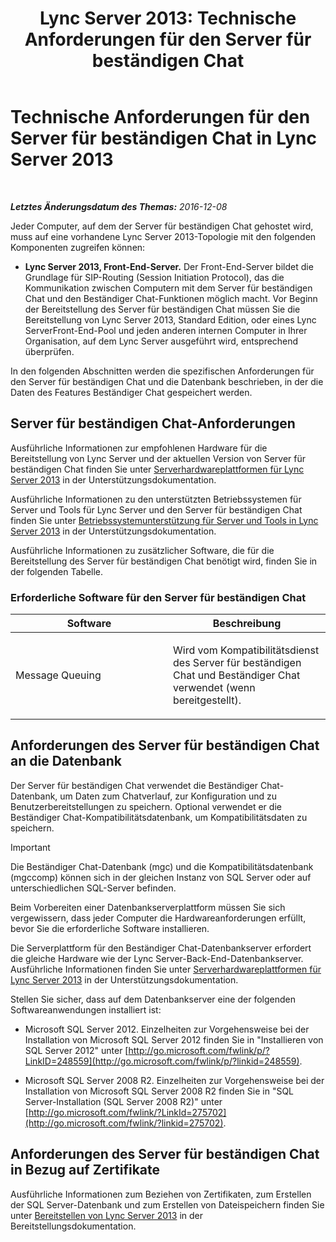 ﻿---
title: 'Lync Server 2013: Technische Anforderungen für den Server für beständigen Chat'
TOCTitle: Technische Anforderungen für den Server für beständigen Chat
ms:assetid: 692b7d99-1bc9-4c99-a050-2bc2be8688b2
ms:mtpsurl: https://technet.microsoft.com/de-de/library/Gg398495(v=OCS.15)
ms:contentKeyID: 49294281
ms.date: 07/20/2017
mtps_version: v=OCS.15
ms.translationtype: HT
---

# Technische Anforderungen für den Server für beständigen Chat in Lync Server 2013

 

_**Letztes Änderungsdatum des Themas:** 2016-12-08_

Jeder Computer, auf dem der Server für beständigen Chat gehostet wird, muss auf eine vorhandene Lync Server 2013-Topologie mit den folgenden Komponenten zugreifen können:

  - **Lync Server 2013, Front-End-Server.** Der Front-End-Server bildet die Grundlage für SIP-Routing (Session Initiation Protocol), das die Kommunikation zwischen Computern mit dem Server für beständigen Chat und den Beständiger Chat-Funktionen möglich macht. Vor Beginn der Bereitstellung des Server für beständigen Chat müssen Sie die Bereitstellung von Lync Server 2013, Standard Edition, oder eines Lync ServerFront-End-Pool und jeden anderen internen Computer in Ihrer Organisation, auf dem Lync Server ausgeführt wird, entsprechend überprüfen.

In den folgenden Abschnitten werden die spezifischen Anforderungen für den Server für beständigen Chat und die Datenbank beschrieben, in der die Daten des Features Beständiger Chat gespeichert werden.

## Server für beständigen Chat-Anforderungen

Ausführliche Informationen zur empfohlenen Hardware für die Bereitstellung von Lync Server und der aktuellen Version von Server für beständigen Chat finden Sie unter [Serverhardwareplattformen für Lync Server 2013](lync-server-2013-server-hardware-platforms.md) in der Unterstützungsdokumentation.

Ausführliche Informationen zu den unterstützten Betriebssystemen für Server und Tools für Lync Server und den Server für beständigen Chat finden Sie unter [Betriebssystemunterstützung für Server und Tools in Lync Server 2013](lync-server-2013-server-and-tools-operating-system-support.md) in der Unterstützungsdokumentation.

Ausführliche Informationen zu zusätzlicher Software, die für die Bereitstellung des Server für beständigen Chat benötigt wird, finden Sie in der folgenden Tabelle.

### Erforderliche Software für den Server für beständigen Chat

<table>
<colgroup>
<col style="width: 50%" />
<col style="width: 50%" />
</colgroup>
<thead>
<tr class="header">
<th>Software</th>
<th>Beschreibung</th>
</tr>
</thead>
<tbody>
<tr class="odd">
<td><p>Message Queuing</p></td>
<td><p>Wird vom Kompatibilitätsdienst des Server für beständigen Chat und Beständiger Chat verwendet (wenn bereitgestellt).</p></td>
</tr>
</tbody>
</table>


## Anforderungen des Server für beständigen Chat an die Datenbank

Der Server für beständigen Chat verwendet die Beständiger Chat-Datenbank, um Daten zum Chatverlauf, zur Konfiguration und zu Benutzerbereitstellungen zu speichern. Optional verwendet er die Beständiger Chat-Kompatibilitätsdatenbank, um Kompatibilitätsdaten zu speichern.


> [!IMPORTANT]
> Die Beständiger Chat-Datenbank (mgc) und die Kompatibilitätsdatenbank (mgccomp) können sich in der gleichen Instanz von SQL Server oder auf unterschiedlichen SQL-Server befinden.



Beim Vorbereiten einer Datenbankserverplattform müssen Sie sich vergewissern, dass jeder Computer die Hardwareanforderungen erfüllt, bevor Sie die erforderliche Software installieren.

Die Serverplattform für den Beständiger Chat-Datenbankserver erfordert die gleiche Hardware wie der Lync Server-Back-End-Datenbankserver. Ausführliche Informationen finden Sie unter [Serverhardwareplattformen für Lync Server 2013](lync-server-2013-server-hardware-platforms.md) in der Unterstützungsdokumentation.

Stellen Sie sicher, dass auf dem Datenbankserver eine der folgenden Softwareanwendungen installiert ist:

  - Microsoft SQL Server 2012. Einzelheiten zur Vorgehensweise bei der Installation von Microsoft SQL Server 2012 finden Sie in "Installieren von SQL Server 2012" unter [http://go.microsoft.com/fwlink/p/?LinkID=248559](http://go.microsoft.com/fwlink/p/?linkid=248559).

  - Microsoft SQL Server 2008 R2. Einzelheiten zur Vorgehensweise bei der Installation von Microsoft SQL Server 2008 R2 finden Sie in "SQL Server-Installation (SQL Server 2008 R2)" unter [http://go.microsoft.com/fwlink/?LinkId=275702](http://go.microsoft.com/fwlink/?linkid=275702).

## Anforderungen des Server für beständigen Chat in Bezug auf Zertifikate

Ausführliche Informationen zum Beziehen von Zertifikaten, zum Erstellen der SQL Server-Datenbank und zum Erstellen von Dateispeichern finden Sie unter [Bereitstellen von Lync Server 2013](lync-server-2013-deploying-lync-server.md) in der Bereitstellungsdokumentation.

